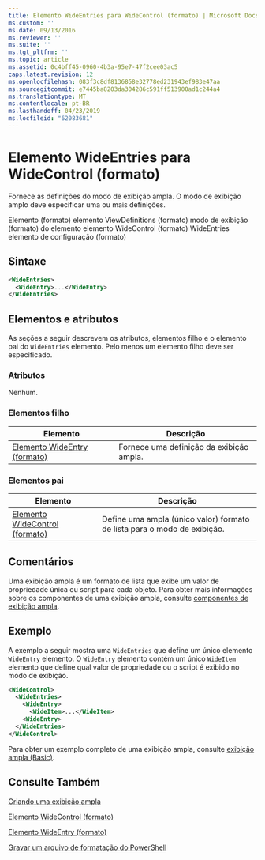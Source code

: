 ```yaml
---
title: Elemento WideEntries para WideControl (formato) | Microsoft Docs
ms.custom: ''
ms.date: 09/13/2016
ms.reviewer: ''
ms.suite: ''
ms.tgt_pltfrm: ''
ms.topic: article
ms.assetid: 0c4bff45-0960-4b3a-95e7-47f2cee03ac5
caps.latest.revision: 12
ms.openlocfilehash: 083f3c8df8136858e32778ed231943ef983e47aa
ms.sourcegitcommit: e7445ba8203da304286c591ff513900ad1c244a4
ms.translationtype: MT
ms.contentlocale: pt-BR
ms.lasthandoff: 04/23/2019
ms.locfileid: "62083681"
---
```

# <a name="wideentries-element-for-widecontrol-format"></a>Elemento WideEntries para WideControl (formato)

Fornece as definições do modo de exibição ampla. O modo de exibição amplo deve especificar uma ou mais definições.

Elemento (formato) elemento ViewDefinitions (formato) modo de exibição (formato) do elemento elemento WideControl (formato) WideEntries elemento de configuração (formato)

## <a name="syntax"></a>Sintaxe

```xml
<WideEntries>
  <WideEntry>...</WideEntry>
</WideEntries>

```

## <a name="attributes-and-elements"></a>Elementos e atributos

As seções a seguir descrevem os atributos, elementos filho e o elemento pai do `WideEntries` elemento. Pelo menos um elemento filho deve ser especificado.

### <a name="attributes"></a>Atributos

Nenhum.

### <a name="child-elements"></a>Elementos filho

|Elemento|Descrição|
|-------------|-----------------|
|[Elemento WideEntry (formato)](./wideentry-element-for-widecontrol-format.md)|Fornece uma definição da exibição ampla.|

### <a name="parent-elements"></a>Elementos pai

|Elemento|Descrição|
|-------------|-----------------|
|[Elemento WideControl (formato)](./widecontrol-element-format.md)|Define uma ampla (único valor) formato de lista para o modo de exibição.|

## <a name="remarks"></a>Comentários

Uma exibição ampla é um formato de lista que exibe um valor de propriedade única ou script para cada objeto. Para obter mais informações sobre os componentes de uma exibição ampla, consulte [componentes de exibição ampla](./creating-a-wide-view.md).

## <a name="example"></a>Exemplo

A exemplo a seguir mostra uma `WideEntries` que define um único elemento `WideEntry` elemento. O `WideEntry` elemento contém um único `WideItem` elemento que define qual valor de propriedade ou o script é exibido no modo de exibição.

```xml
<WideControl>
  <WideEntries>
    <WideEntry>
      <WideItem>...</WideItem>
    <WideEntry>
  </WideEntries>
</WideControl>
```

Para obter um exemplo completo de uma exibição ampla, consulte [exibição ampla (Basic)](./wide-view-basic.md).

## <a name="see-also"></a>Consulte Também

[Criando uma exibição ampla](./creating-a-wide-view.md)

[Elemento WideControl (formato)](./widecontrol-element-format.md)

[Elemento WideEntry (formato)](./wideentry-element-for-widecontrol-format.md)

[Gravar um arquivo de formatação do PowerShell](./writing-a-powershell-formatting-file.md)
